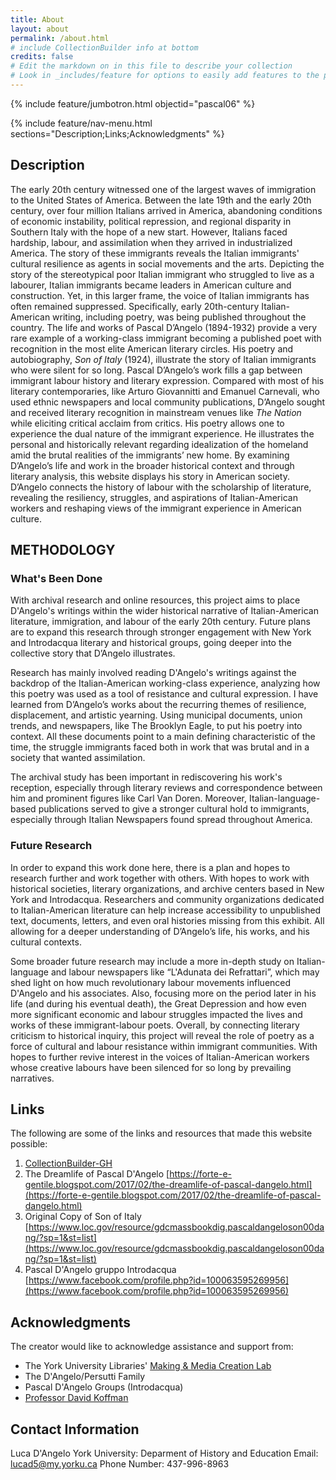 ```yaml
---
title: About
layout: about
permalink: /about.html
# include CollectionBuilder info at bottom
credits: false
# Edit the markdown on in this file to describe your collection
# Look in _includes/feature for options to easily add features to the page
---
```


{% include feature/jumbotron.html objectid="pascal06" %}

{% include feature/nav-menu.html sections="Description;Links;Acknowledgments" %}

## Description 
The early 20th century witnessed one of the largest waves of immigration to the United States of America. Between the late 19th and the early 20th century, over four million Italians arrived in America, abandoning conditions of economic instability, political repression, and regional disparity in Southern Italy with the hope of a new start. However, Italians faced hardship, labour, and assimilation when they arrived in industrialized America. The story of these immigrants reveals the Italian immigrants' cultural resilience as agents in social movements and the arts. Depicting the story of the stereotypical poor Italian immigrant who struggled to live as a labourer, Italian immigrants became leaders in American culture and construction.
Yet, in this larger frame, the voice of Italian immigrants has often remained suppressed. Specifically, early 20th-century Italian-American writing, including poetry, was being published throughout the country. The life and works of Pascal D’Angelo (1894-1932) provide a very rare example of a working-class immigrant becoming a published poet with recognition in the most elite American literary circles. His poetry and autobiography, *Son of Italy* (1924), illustrate the story of Italian immigrants who were silent for so long.
Pascal D’Angelo’s work fills a gap between immigrant labour history and literary expression. Compared with most of his literary contemporaries, like Arturo Giovannitti and Emanuel Carnevali, who used ethnic newspapers and local community publications, D’Angelo sought and received literary recognition in mainstream venues like *The Nation* while eliciting critical acclaim from critics. His poetry allows one to experience the dual nature of the immigrant experience. He illustrates the personal and historically relevant regarding idealization of the homeland amid the brutal realities of the immigrants’ new home. 
By examining D’Angelo’s life and work in the broader historical context and through literary analysis, this website displays his story in American society. D’Angelo connects the history of labour with the scholarship of literature, revealing the resiliency, struggles, and aspirations of Italian-American workers and reshaping views of the immigrant experience in American culture.
 

## METHODOLOGY
### What's Been Done
With archival research and online resources, this project aims to place D'Angelo's writings within the wider historical narrative of Italian-American literature, immigration, and labour of the early 20th century. Future plans are to expand this research through stronger engagement with New York and Introdacqua literary and historical groups, going deeper into the collective story that D’Angelo illustrates.

Research has mainly involved reading D'Angelo's writings against the backdrop of the Italian-American working-class experience, analyzing how this poetry was used as a tool of resistance and cultural expression. I have learned from D’Angelo’s works about the recurring themes of resilience, displacement, and artistic yearning. Using municipal documents, union trends, and newspapers, like The Brooklyn Eagle, to put his poetry into context. All these documents point to a main defining characteristic of the time, the struggle immigrants faced both in work that was brutal and in a society that wanted assimilation.

The archival study has been important in rediscovering his work's reception, especially through literary reviews and correspondence between him and prominent figures like Carl Van Doren. Moreover, Italian-language-based publications served to give a stronger cultural hold to immigrants, especially through Italian Newspapers found spread throughout America.

### Future Research
In order to expand this work done here, there is a plan and hopes to research further and work together with others. With hopes to work with historical societies, literary organizations, and archive centers based in New York and Introdacqua. Researchers and community organizations dedicated to Italian-American literature can help increase accessibility to unpublished text, documents, letters, and even oral histories missing from this exhibit. All allowing for a deeper understanding of D’Angelo’s life, his works, and his cultural contexts. 

Some broader future research may include a more in-depth study on Italian-language and labour newspapers like “L'Adunata dei Refrattari”, which may shed light on how much revolutionary labour movements influenced D'Angelo and his associates. Also, focusing more on the period later in his life (and during his eventual death), the Great Depression and how even more significant economic and labour struggles impacted the lives and works of these immigrant-labour poets.
Overall, by connecting literary criticism to historical inquiry, this project will reveal the role of poetry as a force of cultural and labour resistance within immigrant communities. With hopes to further revive interest in the voices of Italian-American workers whose creative labours have been silenced for so long by prevailing narratives.


## Links
The following are some of the links and resources that made this website possible:

1. [CollectionBuilder-GH](https://collectionbuilding.github.io/gh/)
2. The Dreamlife of Pascal D'Angelo [https://forte-e-gentile.blogspot.com/2017/02/the-dreamlife-of-pascal-dangelo.html](https://forte-e-gentile.blogspot.com/2017/02/the-dreamlife-of-pascal-dangelo.html)
3. Original Copy of Son of Italy [https://www.loc.gov/resource/gdcmassbookdig.pascaldangeloson00dang/?sp=1&st=list](https://www.loc.gov/resource/gdcmassbookdig.pascaldangeloson00dang/?sp=1&st=list)
4. Pascal D'Angelo gruppo Introdacqua [https://www.facebook.com/profile.php?id=100063595269956](https://www.facebook.com/profile.php?id=100063595269956)

## Acknowledgments

The creator would like to acknowledge assistance and support from:

- The York University Libraries' [Making & Media Creation Lab](https://www.library.yorku.ca/ds/)
- The D'Angelo/Persutti Family
- Pascal D'Angelo Groups (Introdacqua)
- [Professor David Koffman](https://profiles.laps.yorku.ca/profiles/koffman/)

## Contact Information
Luca D'Angelo 
York University: Deparment of History and Education
Email: lucad5@my.yorku.ca 
Phone Number: 437-996-8963

